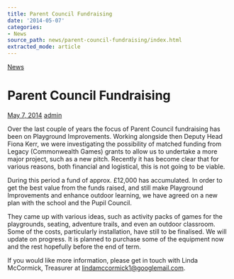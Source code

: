 ```yaml
---
title: Parent Council Fundraising
date: '2014-05-07'
categories:
- News
source_path: news/parent-council-fundraising/index.html
extracted_mode: article
---
```

[News](category/news/)

# Parent Council Fundraising

[May 7, 2014](news/parent-council-fundraising/) [admin](author/admin/)

Over the last couple of years the focus of Parent Council fundraising has been on Playground Improvements. Working alongside then Deputy Head Fiona Kerr, we were investigating the possibility of matched funding from Legacy (Commonwealth Games) grants to allow us to undertake a more major project, such as a new pitch. Recently it has become clear that for various reasons, both financial and logistical, this is not going to be viable.

During this period a fund of approx. £12,000 has accumulated. In order to get the best value from the funds raised, and still make Playground Improvements and enhance outdoor learning, we have agreed on a new plan with the school and the Pupil Council.

They came up with various ideas, such as activity packs of games for the playgrounds, seating, adventure trails, and even an outdoor classroom. Some of the costs, particularly installation, have still to be finalised. We will update on progress. It is planned to purchase some of the equipment now and the rest hopefully before the end of term.

If you would like more information, please get in touch with Linda McCormick, Treasurer at lindamccormick1@googlemail.com.
